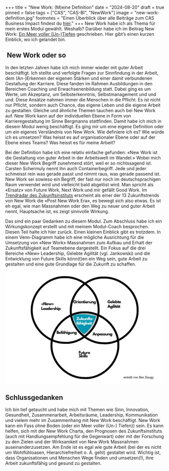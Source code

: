 +++
title = "New Work: (M)eine Definition"
date = "2024-08-20"
draft = true
pinned = false
tags = ["CAS", "CAS-BI", "NewWork"]
image = "new-work-definition.jpg"
footnotes = "Einen Überblick über alle Beiträge zum CAS Business Impact findest du [hier](https://www.bensblog.ch/cas_businessimpact_verzeichnis/)."
+++
New Work habe ich als Thema für mein erstes Modul gewählt. Weshalb? Darüber habe ich im Beitrag New Work: [Ein Meer voller (Un-)Tiefen](https://www.bensblog.ch/new-work_modul1/) geschrieben. Hier gibt’s einen kurzen Einblick, wo ich gelandet bin. 

##  **New Work oder so**

In den letzten Jahren habe ich mich immer wieder mit guter Arbeit beschäftigt. Ich stellte und verfolgte Fragen zur Sinnfindung in der Arbeit, dem (An-)Erkennen der eigenen Stärken und einer damit verbundenen Gestaltung der Karriere. Diese fanden im Rahmen Ausbildungen in den Bereichen Coaching und Erwachsenenbildung statt. Dabei ging es um Werte, um Akzeptanz, um Selbsterkenntnis, Selbstmanagement und und und. Diese Ansätze nahmen immer die Menschen in die Pflicht. Es ist nicht nur Pflicht, sondern auch Chance, das eigene Leben und die eigene Arbeit zu gestalten. Gleiche und ähnliche Themen tauchen auch bei New Work auf. New Work kann auf der individuellen Ebene in Form von Karrieregestaltung im Sinne Bergmanns stattfinden. Damit habe ich mich in diesem Modul wenig beschäftigt. Es ging mir um eine eigene Definition oder um ein eigenes Verständnis von New Work. Wie definiere ich es? Wie würde ich es umsetzen? Was heisst es auf organisationaler Ebene oder auf der Ebene eines Teams? Was heisst es für meine Arbeit?

Bei der Definition habe ich eine relativ einfache gefunden: «New Work ist die Gestaltung von guter Arbeit in der Arbeitswelt im Wandel.» Wobei mich dieser New Work Begriff zunehmend stört, weil er so nichtssagend ist. Carsten Schermuly nennt ihn auch Containerbegriff. Jede und jeder schmeisst rein was gerade passt und nimmt raus, was gerade passend ist. New Work sei sowieso ein Begriff, der fast nur noch im deutschsprachigen Raum verwendet wird und vielleicht bald abgelöst wird. Man spricht als «Ersatz» von Future Work, Next Work und mir gefällt Good Work. Im [Trendradar des Zukunftsinstituts](https://www.zukunftsinstitut.de/blog-megatrend-new-work) erscheint als einer der 13 Zukunftstrends von New Work die «Post New Work Era», es bewegt sich also etwas. Es ist eh egal, wie man Massnahmen oder den Weg zu neuer und guter Arbeit nennt, Hauptsache ist, es zeigt sinnvolle Wirkung. 

Das sind ein paar Gedanken zu diesem Modul. Zum Abschluss habe ich ein Wirkungskonzept erstellt und mit meinem Modul-Coach besprochen. Diesen Teil halte ich hier zurück. Einen kleinen Einblick gibt es trotzdem. In einem Venn-Diagramm habe ich eine mögliche Ausrichtung für die Umsetzung von «New Work» Massnahmen zum Aufbau und Erhalt der Zukunftsfähigkeit auf Teamebene dargestellt. Ein Fokus auf die drei Bereiche «New» Leadership, Gelebte Agilität (vgl. Jankowski) und die Entwicklung von Future Skills könn(t)en ein Weg sein, gute Arbeit zu gestalten und eine gute Grundlage für die Zukunft zu schaffen. 

![Eigene Visualisierung](zukunftsfa-higkeit-venn-diagram-inkl.-umfeld-2.jpg)

## **Schlussgedanken**

Ich bin tief getaucht und habe mich mit Themen wie Sinn, Innovation, Gesundheit, Zusammenarbeit, Arbeitsräume, Leadership, Kommunikation und vielem mehr im Zusammenhang mit New Work beschäftigt. New Work kann ein Fass ohne Boden (oder ein Meer voller (Un-) Tiefen)) sein. Es kann helfen, sich mit der New Work Charta, den Prognosen des Zukunftsinstituts (auch mit Handlungsempfehlung für die Gegenwart) oder mit der Forschung zu den Zielen und der Wirksamkeit von New Work Massnahmen auseinanderzusetzen. Am Ende ist es egal wie gute Arbeit (bei der es nicht um Wohlfühloasen, Hierarchiefreiheit o. Ä. geht) gestaltet wird. Wichtig ist, dass Organisationen und Menschen Wege finden und umsetzen(!), ihre Arbeit zukunftsfähig und gesund zu gestalten.